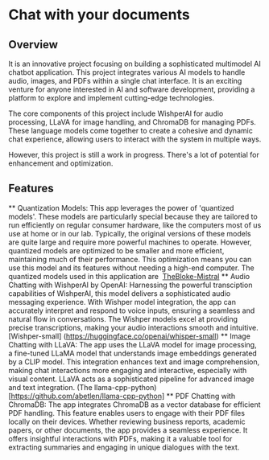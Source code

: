 # Chat with your documents
## Overview

It is an innovative project focusing on building a sophisticated multimodel AI chatbot application. This project integrates various AI models to handle audio, images, and PDFs within a single chat interface. It is an exciting venture for anyone interested in AI and software development, providing a platform to explore and implement cutting-edge technologies.


The core components of this project include WishperAI for audio processing, LLaVA for image handling, and ChromaDB for managing PDFs. These language models come together to create a cohesive and dynamic chat experience, allowing users to interact with the system in multiple ways.


However, this project is still a work in progress. There's a lot of potential for enhancement and optimization.

## Features
**  Quantization Models:
 This app leverages the power of 'quantized models'. These models are particularly special because they are tailored to run efficiently on regular consumer hardware, like the computers most of us use at home or in our lab. Typically, the original versions of these models are quite large and require more powerful machines to operate. However, quantized models are optimized to be smaller and more efficient, maintaining much of their performance. This optimization means you can use this model and its features without needing a high-end computer. The quantized models used in this application are  [TheBloke-Mistral](https://huggingface.co/TheBloke/Mistral-7B-Instruct-v0.1-GGUF)
**  Audio Chatting with WishperAI by OpenAI:
  Harnessing the powerful transciption capabilities of WishperAI, this model delivers a sophisticated audio messaging experience. With Wishper model integration, the app can accurately interpret and respond to voice inputs, ensuring a seamless and natural flow in conversations. The Wishper models excel at providing precise transcriptions, making your audio interactions smooth and intuitive. [Wishper-small] (https://huggingface.co/openai/whisper-small)
** Image Chatting with LLaVA:
  The app uses the LLaVA model for image processing, a fine-tuned LLaMA model that understands image embeddings generated by a CLIP model. This integration enhances text and image comprehension, making chat interactions more engaging and interactive, especially with visual content. LLaVA acts as a sophisticated pipeline for advanced image and text integration. (The llama-cpp-python)[https://github.com/abetlen/llama-cpp-python]
 ** PDF Chatting with ChromaDB: The app integrates ChromaDB as a vector database for efficient PDF handling. This feature enables users to engage with their PDF files locally on their devices. Whether reviewing business reports, academic papers, or other documents, the app provides a seamless experience. It offers insightful interactions with PDFs, making it a valuable tool for extracting summaries and engaging in unique dialogues with the text.
